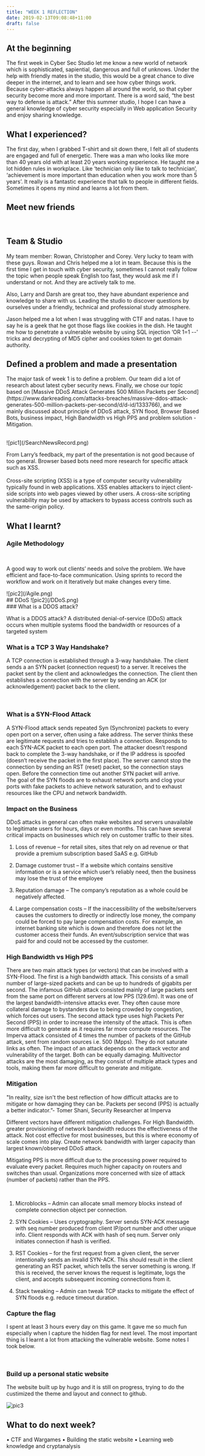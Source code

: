 ```yaml
---
title: "WEEK 1 REFLECTION"
date: 2019-02-13T09:08:48+11:00
draft: false
---
```


## At the beginning

<p>
	The first week in Cyber Sec Studio let me know a new world of network which is sophisticated, sapiential, dangerous and full of unknows. Under the help with friendly mates in the studio, this would be a great chance to dive deeper in the internet, and to learn and see how cyber things work. Because cyber-attacks always happen all around the world, so that cyber security become more and more important. There is a word said, “the best way to defense is attack.” After this summer studio, I hope I can have a general knowledge of cyber security especially in Web application Security and enjoy sharing knowledge. 
</p>

## What I experienced?

<p>
	The first day, when I grabbed T-shirt and sit down there, I felt all of students are engaged and full of energetic. There was a man who looks like more than 40 years old with at least 20 years working experience. He taught me a lot hidden rules in workplace. Like ‘technician only like to talk to technician’, ‘achievement is more important than education when you work more than 5 years’. It really is a fantastic experience that talk to people in different fields. Sometimes it opens my mind and learns a lot from them.
</p>

## Meet new friends

<br>

## Team & Studio

My team member: Rowan, Christopher and Corey. 
Very lucky to team with these guys. Rowan and Chris helped me a lot in team. Because this is the first time I get in touch with cyber security, sometimes I cannot really follow the topic when people speak English too fast, they would ask me if I understand or not. And they are actively talk to me. 

Also, Larry and Darsh are great too, they have abundant experience and knowledge to share with us. Leading the studio to discover questions by ourselves under a friendly, technical and professional study atmosphere. 

Jason helped me a lot when I was struggling with CTF and natas. I have to say he is a geek that he got those flags like cookies in the dish. He taught me how to penetrate a vulnerable website by using SQL injection ‘OR 1=1 --' tricks and decrypting of MD5 cipher and cookies token to get domain authority.

## Defined a problem and made a presentation

<p>
The major task of week 1 is to define a problem. Our team did a lot of research about latest cyber security news. Finally, we chose our topic based on [Massive DDoS Attack Generates 500 Million Packets per Second](https://www.darkreading.com/attacks-breaches/massive-ddos-attack-generates-500-million-packets-per-second/d/d-id/1333766), and we mainly discussed about principle of DDoS attack, SYN flood, Browser Based Bots, business impact, High Bandwidth vs High PPS and problem solution - Mitigation. 
</p>

<br>
![pic1](/SearchNewsRecord.png)
<br>
<p>From Larry’s feedback, my part of the presentation is not good because of too general. Browser based bots need more research for specific attack such as XSS.
<br>
<br>
Cross-site scripting (XSS) is a type of computer security vulnerability typically found in web applications. XSS enables attackers to inject client-side scripts into web pages viewed by other users. A cross-site scripting vulnerability may be used by attackers to bypass access controls such as the same-origin policy.
</p>

## What I learnt?
### Agile Methodology
<br>
<p>A good way to work out clients’ needs and solve the problem. We have efficient and face-to-face communication. Using sprints to record the workflow and work on it Iteratively but make changes every time. </p>
![pic2](/Agile.png)
<br>
## DDoS
![pic2](/DDoS.png)
<br>
### What is a DDOS attack?
<p>What is a DDOS attack?
A distributed denial-of-service (DDoS) attack occurs when multiple systems flood the bandwidth or resources of a targeted system</p>

### What is a TCP 3 Way Handshake?

<p>
A TCP connection is established through a 3-way handshake. The client sends a an SYN packet (connection request) to a server. It receives the packet sent by the client and acknowledges the connection. The client then establishes a connection with the server by sending an ACK (or acknowledgement) packet back to the client.
</p>

<br>

### What is a SYN-Flood Attack

<p>A SYN-Flood attack sends repeated Syn (Synchronize) packets to every open port on a server, often using a fake address. The server thinks these are legitimate requests and tries to establish a connection. Responds to each SYN-ACK packet to each open port. The attacker doesn’t respond back to complete the 3-way handshake, or if the IP address is spoofed (doesn’t receive the packet in the first place). The server cannot stop the connection by sending an RST (reset) packet, so the connection stays open. Before the connection time out another SYN packet will arrive.
<br>
The goal of the SYN floods are to exhaust network ports and clog your ports with fake packets to achieve network saturation, and to exhaust resources like the CPU and network bandwidth.</p>

### Impact on the Business

<p>
DDoS attacks in general can often make websites and servers unavailable to legitimate users for hours, days or even months. This can have several critical impacts on businesses which rely on customer traffic to their sites.
</p>

1.	Loss of revenue – for retail sites, sites that rely on ad revenue or that provide a premium subscription based SaAS e.g. GitHub

2.	Damage customer trust – If a website which contains sensitive information or is a service which user’s reliably need, then the business may lose the trust of the employee

3.	Reputation damage – The company’s reputation as a whole could be negatively affected.

4.	Large compensation costs – If the inaccessibility of the website/servers causes the customers to directly or indirectly lose money, the company could be forced to pay large compensation costs. For example, an internet banking site which is down and therefore does not let the customer access their funds. An event/subscription service that was paid for and could not be accessed by the customer.


### High Bandwidth vs High PPS

<p>
	There are two main attack types (or vectors) that can be involved with a SYN-Flood.
The first is a high bandwidth attack. This consists of a small number of large-sized packets and can be up to hundreds of gigabits per second. The infamous GitHub attack consisted mainly of large packets sent from the same port on different servers at low PPS (129.6m). It was one of the largest bandwidth-intensive attacks ever. They often cause more collateral damage to bystanders due to being crowded by congestion, which forces out users.
The second attack type uses high Packets Per Second (PPS) in order to increase the intensity of the attack. This is often more difficult to generate as it requires far more compute resources. The Imperva attack consisted of 4 times the number of packets of the GitHub attack, sent from random sources i.e. 500 (Mpps). They do not saturate links as often.
The impact of an attack depends on the attack vector and vulnerability of the target. Both can be equally damaging. Multivector attacks are the most damaging, as they consist of multiple attack types and tools, making them far more difficult to generate and mitigate.
</p>

### Mitigation

<p>
	"In reality, size isn't the best reflection of how difficult attacks are to mitigate or how damaging they can be. Packets per second (PPS) is actually a better indicator.”- Tomer Shani, Security Researcher at Imperva

Different vectors have different mitigation challenges.
For High Bandwidth. greater provisioning of network bandwidth reduces the effectiveness of the attack. Not cost effective for most businesses, but this is where economy of scale comes into play. Create network bandwidth with larger capacity than largest known/observed DDoS attack.

Mitigating PPS is more difficult due to the processing power required to evaluate every packet. Requires much higher capacity on routers and switches than usual. Organizations more concerned with size of attack (number of packets) rather than the PPS.
</p>

<br>

1.	Microblocks – Admin can allocate small memory blocks instead of complete connection object per connection.

2.	SYN Cookies – Uses cryptography. Server sends SYN-ACK message with seq number produced from client IP/port number and other unique info. Client responds with ACK with hash of seq num. Server only initiates connection if hash is verified.

3.	RST Cookies – for the first request from a given client, the server intentionally sends an invalid SYN-ACK. This should result in the client generating an RST packet, which tells the server something is wrong. If this is received, the server knows the request is legitimate, logs the client, and accepts subsequent incoming connections from it.

4.	Stack tweaking – Admin can tweak TCP stacks to mitigate the effect of SYN floods e.g. reduce timeout duration.

### Capture the flag

<p>
	I spent at least 3 hours every day on this game. It gave me so much fun especially when I capture the hidden flag for next level. The most important thing is I learnt a lot from attacking the vulnerable website. Some notes I took below.
<p/>
<br>

### Build up a personal static website
The website built up by hugo and it is still on progress, trying to do the custimized the theme and layout and connect to github.

![pic3](/Website.png)

## What to do next week?
•	CTF and Wargames
•	Building the static website
•	Learning web knowledge and cryptanalysis


